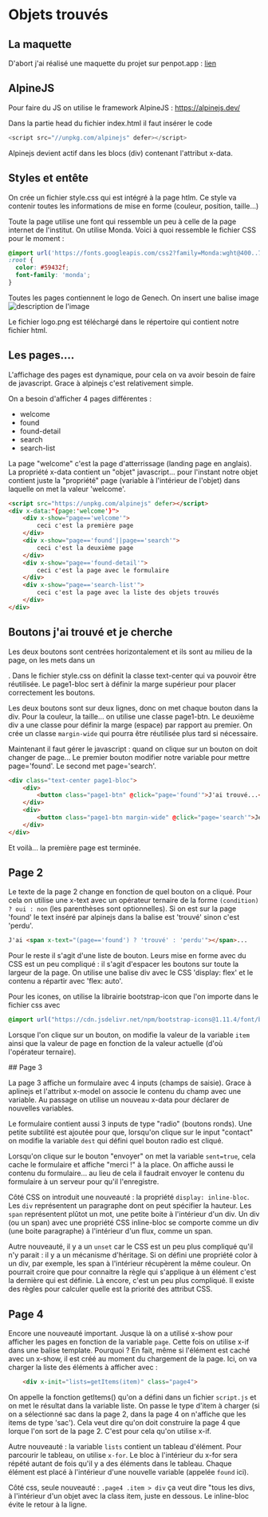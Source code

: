 # Objets trouvés

## La maquette

D'abort j'ai réalisé une maquette du projet sur penpot.app : [lien](https://design.penpot.app/#/view?file-id=921945d0-8932-8162-8006-20f93888ddad&page-id=921945d0-8932-8162-8006-20f93888ddae&section=interactions&index=0&share-id=921945d0-8932-8162-8006-210819e689bb)

## AlpineJS

Pour faire du JS on utilise le framework AlpineJS : https://alpinejs.dev/

Dans la partie head du fichier index.html il faut insérer le code 

```js
<script src="//unpkg.com/alpinejs" defer></script>
```

Alpinejs devient actif dans les blocs (div) contenant l'attribut x-data.


## Styles et entête

On crée un fichier style.css qui est intégré à la page htlm. Ce style va contenir toutes les informations de mise en forme (couleur, position, taille...)

Toute la page utilise une font qui ressemble un peu à celle de la page internet de l'institut. On utilise Monda. Voici à quoi ressemble le fichier CSS pour le moment :

```css
@import url('https://fonts.googleapis.com/css2?family=Monda:wght@400..700&display=swap');
:root {
  color: #59432f;
  font-family: 'monda';
}
```

Toutes les pages contiennent le logo de Genech. On insert une balise image <img src="nom du fichier" alt="description de l'image">

Le fichier logo.png est téléchargé dans le répertoire qui contient notre fichier html.


## Les pages....

L'affichage des pages est dynamique, pour cela on va avoir besoin de faire de javascript. Grace à alpinejs c'est relativement simple.

On a besoin d'afficher 4 pages différentes : 

- welcome
- found
- found-detail
- search
- search-list

La page "welcome" c'est la page d'atterrissage (landing page en anglais). La propriété x-data contient un "objet" javascript... pour l'instant notre objet contient juste la "propriété" page (variable à l'intérieur de l'objet) dans laquelle on met la valeur 'welcome'.

```html
<script src="https://unpkg.com/alpinejs" defer></script>
<div x-data:"{page:'welcome'}">
    <div x-show="page=='welcome'">
        ceci c'est la première page
    </div>
    <div x-show="page=='found'||page=='search'">
        ceci c'est la deuxième page
    </div>
    <div x-show="page=='found-detail'">
        ceci c'est la page avec le formulaire
    </div>
    <div x-show="page=='search-list'">
        ceci c'est la page avec la liste des objets trouvés
    </div>
</div>
```

## Boutons j'ai trouvé et je cherche

Les deux boutons sont centrées horizontalement et ils sont au milieu de la page, on les mets dans un <div class="page1-bloc text-center">. Dans le fichier style.css on définit la classe text-center qui va pouvoir être réutilisée. Le page1-bloc sert à définir la marge supérieur pour placer correctement les boutons.

Les deux boutons sont sur deux lignes, donc on met chaque bouton dans la div. Pour la couleur, la taille... on utilise une classe page1-btn. Le deuxième div a une classe pour définir la marge (espace) par rapport au premier. On crée un classe `margin-wide` qui pourra être réutilisée plus tard si nécessaire.

Maintenant il faut gérer le javascript : quand on clique sur un bouton on doit changer de page... Le premier bouton modifier notre variable pour mettre page='found'. Le second met page='search'.


```html
<div class="text-center page1-bloc">
    <div>
        <button class="page1-btn" @click="page='found'">J'ai trouvé...</button>
    </div>
    <div>
        <button class="page1-btn margin-wide" @click="page='search'">Je cherche...</button>
    </div>
</div>
```

Et voilà... la première page est terminée.

## Page 2

Le texte de la page 2 change en fonction de quel bouton on a cliqué. Pour cela on utilise une x-text avec un opérateur ternaire de la forme `(condition) ? oui : non` (les parenthèses sont optionnelles). Si on est sur la page 'found' le text inséré par alpinejs dans la balise <span> est 'trouvé' sinon c'est 'perdu'.

```html
J'ai <span x-text="(page=='found') ? 'trouvé' : 'perdu'"></span>...
```

Pour le reste il s'agit d'une liste de bouton. Leurs mise en forme avec du CSS est un peu compliqué : il s'agit d'espacer les boutons sur toute la largeur de la page. On utilise une balise div avec le CSS 'display: flex' et le contenu a répartir avec 'flex: auto'.

Pour les icones, on utilise la librairie bootstrap-icon que l'on importe dans le fichier css avec 
```css
@import url("https://cdn.jsdelivr.net/npm/bootstrap-icons@1.11.4/font/bootstrap-icons.min.css");
```

Lorsque l'on clique sur un bouton, on modifie la valeur de la variable `item` ainsi que la valeur de page en fonction de la valeur actuelle (d'où l'opérateur ternaire).

## Page 3

La page 3 affiche un formulaire avec 4 inputs (champs de saisie). Grace à aplinejs et l'attribut x-model on associe le contenu du champ avec une variable. Au passage on utilise un nouveau x-data pour déclarer de nouvelles variables.

Le formulaire contient aussi 3 inputs de type "radio" (boutons ronds). Une petite subtilité est ajoutée pour que, lorsqu'on clique sur le input "contact" on modifie la variable `dest` qui défini quel bouton radio est cliqué.

Lorsqu'on clique sur le bouton "envoyer" on met la variable `sent=true`, cela cache le formulaire et affiche "merci !" à la place. On affiche aussi le contenu du formulaire... au lieu de cela il faudrait envoyer le contenu du formulaire à un serveur pour qu'il l'enregistre.

Côté CSS on introduit une nouveauté : la propriété `display: inline-bloc`. Les `div` représentent un paragraphe dont on peut spécifier la hauteur. Les `span` représentent plûtot un mot, une petite boite à l'intérieur d'un div. Un div (ou un span) avec une propriété CSS inline-bloc se comporte comme un div (une boite paragraphe) à l'intérieur d'un flux, comme un span.

Autre nouveauté, il y a un `unset` car le CSS est un peu plus compliqué qu'il n'y parait : il y a un mécanisme d'héritage. Si on défini une propriété color à un div, par exemple, les span à l'intérieur récupèrent la même couleur. On pourrait croire que pour connaitre la règle qui s'applique à un élément c'est la dernière qui est définie. Là encore, c'est un peu plus compliqué. Il existe des règles pour calculer quelle est la priorité des attribut CSS.


## Page 4

Encore une nouveauté important. Jusque là on a utilisé x-show pour afficher les pages en fonction de la variable `page`. Cette fois on utilise x-if dans une balise template. Pourquoi ? En fait, même si l'élément est caché avec un x-show, il est créé au moment du chargement de la page. Ici, on va charger la liste des éléments à afficher avec :

```html
    <div x-init="lists=getItems(item)" class="page4">
```

On appelle la fonction getItems() qu'on a défini dans un fichier `script.js` et on met le résultat dans la variable liste. On passe le type d'item à charger (si on a sélectionné sac dans la page 2, dans la page 4 on n'affiche que les items de type 'sac'). Cela veut dire qu'on doit construire la page 4 que lorque l'on sort de la page 2. C'est pour cela qu'on utilise x-if.

Autre nouveauté : la variable `lists` contient un tableau d'élément. Pour parcourir le tableau, on utilise `x-for`. Le bloc à l'intérieur du x-for sera répété autant de fois qu'il y a des éléments dans le tableau. Chaque élément est placé à l'intérieur d'une nouvelle variable (appelée `found` ici).

Côté css, seule nouveauté : `.page4 .item > div` ça veut dire "tous les divs, à l'intérieur d'un objet avec la class item, juste en dessous. Le inline-bloc évite le retour à la ligne.
